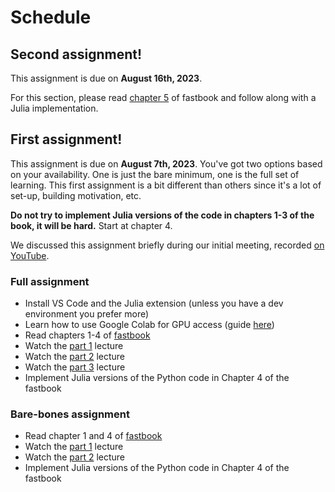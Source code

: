 # Schedule

## Second assignment!

This assignment is due on **August 16th, 2023**.

For this section, please read [chapter 5](https://github.com/fastai/fastbook/blob/master/05_pet_breeds.ipynb) of fastbook and follow along with a Julia implementation.

## First assignment!

This assignment is due on **August 7th, 2023**. You've got two options based on your availability. One is just the bare minimum, one is the full set of learning. This first assignment is a bit different than others since it's a lot of set-up, building motivation, etc.

**Do not try to implement Julia versions of the code in chapters 1-3 of the book, it will be hard.** Start at chapter 4.

We discussed this assignment briefly during our initial meeting, recorded [on YouTube](https://www.youtube.com/watch?v=6BLLvpxez_c&t=86s).

### Full assignment

- Install VS Code and the Julia extension (unless you have a dev environment you prefer more)
- Learn how to use Google Colab for GPU access (guide [here](https://www.deep-learning.club/resources/programming-environment/#google_colab_cloud))
- Read chapters 1-4 of [fastbook](https://github.com/fastai/fastbook)
- Watch the [part 1](https://course.fast.ai/Lessons/lesson1.html) lecture
- Watch the [part 2](https://course.fast.ai/Lessons/lesson2.html) lecture
- Watch the [part 3](https://course.fast.ai/Lessons/lesson3.html) lecture
- Implement Julia versions of the Python code in Chapter 4 of the fastbook

### Bare-bones assignment

- Read chapter 1 and 4 of [fastbook](https://github.com/fastai/fastbook)
- Watch the [part 1](https://course.fast.ai/Lessons/lesson1.html) lecture
- Watch the [part 2](https://course.fast.ai/Lessons/lesson3.html) lecture
- Implement Julia versions of the Python code in Chapter 4 of the fastbook
